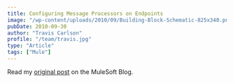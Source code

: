 ```yaml
---
title: Configuring Message Processors on Endpoints
image: "/wp-content/uploads/2010/09/Building-Block-Schematic-825x340.png"
pubDate: 2010-09-30
author: "Travis Carlson"
profile: "/team/travis.jpg"
type: "Article"
tags: ["Mule"]
---
```

Read my <a href="http://blogs.mulesoft.org/configuring-message-processors-on-endpoints/" target="_blank">original post</a> on the MuleSoft Blog.

